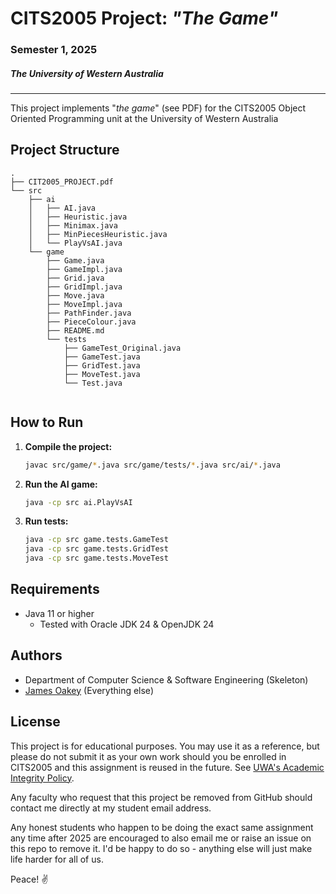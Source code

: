 # CITS2005 Project: *"The Game"*
### Semester 1, 2025
##### The University of Western Australia
----

This project implements "*the game*" (see PDF) for the CITS2005 Object Oriented Programming unit at the University of Western Australia 

## Project Structure

```
.
├── CIT2005_PROJECT.pdf
└── src
    ├── ai
    │   ├── AI.java
    │   ├── Heuristic.java
    │   ├── Minimax.java
    │   ├── MinPiecesHeuristic.java
    │   └── PlayVsAI.java
    └── game
        ├── Game.java
        ├── GameImpl.java
        ├── Grid.java
        ├── GridImpl.java
        ├── Move.java
        ├── MoveImpl.java
        ├── PathFinder.java
        ├── PieceColour.java
        ├── README.md
        └── tests
            ├── GameTest_Original.java
            ├── GameTest.java
            ├── GridTest.java
            ├── MoveTest.java
            └── Test.java


```

## How to Run

1. **Compile the project:**
   ```sh
   javac src/game/*.java src/game/tests/*.java src/ai/*.java
   ```

2. **Run the AI game:**
   ```sh
   java -cp src ai.PlayVsAI
   ```

3. **Run tests:**
   ```sh
   java -cp src game.tests.GameTest
   java -cp src game.tests.GridTest
   java -cp src game.tests.MoveTest
   ```

## Requirements

- Java 11 or higher
  - Tested with Oracle JDK 24 & OpenJDK 24

## Authors

- Department of Computer Science & Software Engineering (Skeleton)
- [James Oakey](https://github.com/joakee) (Everything else)

## License

This project is for educational purposes. You may use it as a reference, but please do not submit it as your own work should you be enrolled in CITS2005 and this assignment is reused in the future. See [UWA's Academic Integrity Policy](https://www.uwa.edu.au/policy/-/media/project/uwa/uwa/policy-library/policy/student-administration/academic-integrity/academic-integrity-policy.doc). 

Any faculty who request that this project be removed from GitHub should contact me directly at my student email address.

Any honest students who happen to be doing the exact same assignment any time after 2025 are encouraged to also email me or raise an issue on this repo to remove it. I'd be happy to do so - anything else will just make life harder for all of us.

Peace! ✌️
